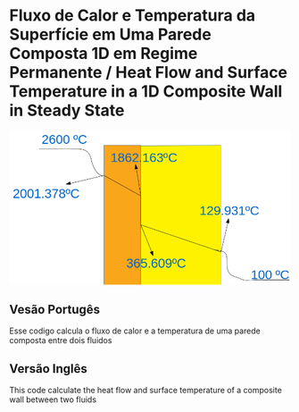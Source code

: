 # Fluxo de Calor e Temperatura da Superfície em Uma Parede Composta  1D em Regime Permanente / Heat Flow and Surface Temperature in a 1D Composite Wall in Steady State
![Fluxo de Calor](https://github.com/GustavoRosattoSilva/TCM/blob/main/pictures/1122.png)
## Vesão Portugês
Esse codigo calcula o fluxo de calor e a temperatura de uma parede composta entre dois fluidos
## Versão Inglês
This code calculate the heat flow and surface temperature of a composite wall between two fluids

